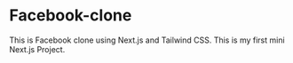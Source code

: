 # Facebook-clone
This is Facebook clone using Next.js and Tailwind CSS. This is my first mini Next.js Project.
